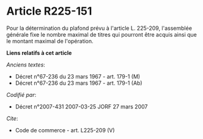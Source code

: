 # Article R225-151

Pour la détermination du plafond prévu à l'article L. 225-209, l'assemblée générale fixe le nombre maximal de titres qui
pourront être acquis ainsi que le montant maximal de l'opération.

**Liens relatifs à cet article**

_Anciens textes_:

  - Décret n°67-236 du 23 mars 1967 - art. 179-1 (M)
  - Décret n°67-236 du 23 mars 1967 - art. 179-1 (Ab)

_Codifié par_:

  - Décret n°2007-431 2007-03-25 JORF 27 mars 2007

_Cite_:

  - Code de commerce - art. L225-209 (V)
